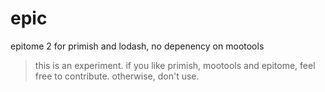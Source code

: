 epic
====

epitome 2 for primish and lodash, no depenency on mootools

> this is an experiment. if you like primish, mootools and epitome, feel free to contribute. otherwise, don't use.

